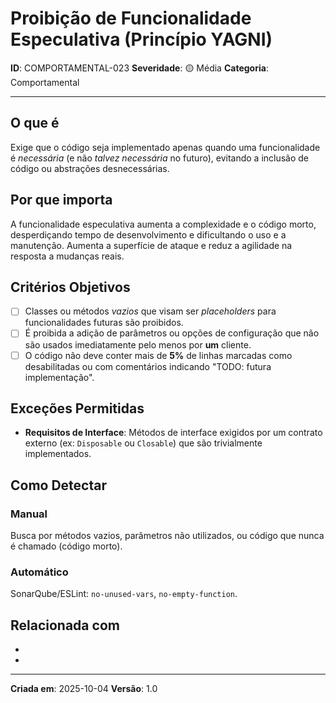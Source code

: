 # Proibição de Funcionalidade Especulativa (Princípio YAGNI)

**ID**: COMPORTAMENTAL-023
**Severidade**: 🟡 Média
**Categoria**: Comportamental

---

## O que é

Exige que o código seja implementado apenas quando uma funcionalidade é *necessária* (e não *talvez necessária* no futuro), evitando a inclusão de código ou abstrações desnecessárias.

## Por que importa

A funcionalidade especulativa aumenta a complexidade e o código morto, desperdiçando tempo de desenvolvimento e dificultando o uso e a manutenção. Aumenta a superfície de ataque e reduz a agilidade na resposta a mudanças reais.

## Critérios Objetivos

- [ ] Classes ou métodos *vazios* que visam ser *placeholders* para funcionalidades futuras são proibidos.
- [ ] É proibida a adição de parâmetros ou opções de configuração que não são usados imediatamente pelo menos por **um** cliente.
- [ ] O código não deve conter mais de **5%** de linhas marcadas como desabilitadas ou com comentários indicando "TODO: futura implementação".

## Exceções Permitidas

- **Requisitos de Interface**: Métodos de interface exigidos por um contrato externo (ex: `Disposable` ou `Closable`) que são trivialmente implementados.

## Como Detectar

### Manual
Busca por métodos vazios, parâmetros não utilizados, ou código que nunca é chamado (código morto).

### Automático
SonarQube/ESLint: `no-unused-vars`, `no-empty-function`.

## Relacionada com

- [ESTRUTURAL-007]: reforça (Limite de Linhas)
- [ESTRUTURAL-022]: complementa (Simplicidade)

---

**Criada em**: 2025-10-04
**Versão**: 1.0
